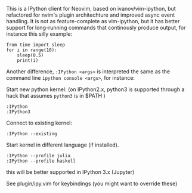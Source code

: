 This is a IPython client for Neovim, based on ivanov/vim-ipython, but refactored for nvim's plugin architechture and improved async event handling. It is not as feature-complete as vim-ipython, but it has better support for long-running commands that continously produce output, for instance this silly example:

    from time import sleep
    for i in range(10):
        sleep(0.5)
        print(i)

Another difference, `:IPython <args>` is interpreted the same as the command line `ipython console <args>`, for instance:

Start new python kernel: (on IPython2.x, python3 is supported through a hack that assumes `python3` is in $PATH )

    :IPython
    :IPython3
Connect to existing kernel:

    :IPython --existing
Start kernel in different language (if installed). 

    :IPython --profile julia
    :IPython --profile haskell
this will be better supported in IPython 3.x (Jupyter)

See plugin/ipy.vim for keybindings (you might want to override these)
